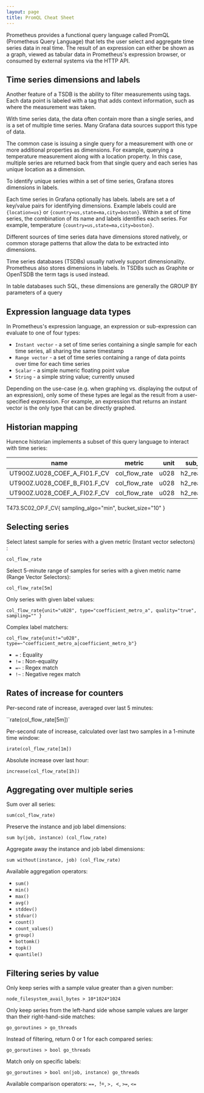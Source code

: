 ```yaml
---
layout: page
title: PromQL Cheat Sheet
---
```


Prometheus provides a functional query language called PromQL (Prometheus Query Language) that lets the user select and aggregate time series data in real time. The result of an expression can either be shown as a graph, viewed as tabular data in Prometheus's expression browser, or consumed by external systems via the HTTP API.


## Time series dimensions and labels

Another feature of a TSDB is the ability to filter measurements using tags. Each data point is labeled with a tag that adds context information, such as where the measurement was taken.

With time series data, the data often contain more than a single series, and is a set of multiple time series. Many Grafana data sources support this type of data.

The common case is issuing a single query for a measurement with one or more additional properties as dimensions. For example, querying a temperature measurement along with a location property. In this case, multiple series are returned back from that single query and each series has unique location as a dimension.

To identify unique series within a set of time series, Grafana stores dimensions in labels.

Each time series in Grafana optionally has labels. labels are set a of key/value pairs for identifying dimensions. Example labels could are `{location=us}` or `{country=us,state=ma,city=boston}`. Within a set of time series, the combination of its name and labels identifies each series. For example, temperature `{country=us,state=ma,city=boston}`.

Different sources of time series data have dimensions stored natively, or common storage patterns that allow the data to be extracted into dimensions.

Time series databases (TSDBs) usually natively support dimensionality. Prometheus also stores dimensions in labels. In TSDBs such as Graphite or OpenTSDB the term tags is used instead.

In table databases such SQL, these dimensions are generally the GROUP BY parameters of a query

## Expression language data types
In Prometheus's expression language, an expression or sub-expression can evaluate to one of four types:

- `Instant vector` - a set of time series containing a single sample for each time series, all sharing the same timestamp
- `Range vector` - a set of time series containing a range of data points over time for each time series
- `Scalar` - a simple numeric floating point value
- `String` - a simple string value; currently unused

Depending on the use-case (e.g. when graphing vs. displaying the output of an expression), only some of these types are legal as the result from a user-specified expression. For example, an expression that returns an instant vector is the only type that can be directly graphed.


## Historian mapping
Hurence historian implements a subset of this query language to interact with time series:

| name                         | metric        | unit | sub_unit    | type                |
| ---------------------------- |:-------------:| ----:| ----------- | ------------------- |
| UT900Z.U028_COEF_A_FI01.F_CV | col_flow_rate | u028 | h2_reactor1 | coefficient_metro_a |
| UT900Z.U028_COEF_B_FI01.F_CV | col_flow_rate | u028 | h2_reactor1 | coefficient_metro_b |
| UT900Z.U028_COEF_A_FI02.F_CV | col_flow_rate | u028 | h2_reactor2 | coefficient_metro_a |


T473.SC02_OP.F_CV{ sampling_algo="min", bucket_size="10" }



## Selecting series
Select latest sample for series with a given metric (Instant vector selectors) :

`col_flow_rate`

Select 5-minute range of samples for series with a given metric name (Range Vector Selectors):

`col_flow_rate[5m]`

Only series with given label values:

`col_flow_rate{unit="u028", type="coefficient_metro_a", quality="true", sampling="" }`

Complex label matchers:

`col_flow_rate{unit!="u028", type=~"coefficient_metro_a|coefficient_metro_b"}`


- `=`  : Equality
- `!=` : Non-equality
- `=~` : Regex match
- `!~` : Negative regex match


## Rates of increase for counters
Per-second rate of increase, averaged over last 5 minutes:

``rate(col_flow_rate[5m])`

Per-second rate of increase, calculated over last two samples in a 1-minute time window:

`irate(col_flow_rate[1m])`

Absolute increase over last hour:

`increase(col_flow_rate[1h])`

## Aggregating over multiple series
Sum over all series:

`sum(col_flow_rate)`

Preserve the instance and job label dimensions:

`sum by(job, instance) (col_flow_rate)`

Aggregate away the instance and job label dimensions:

`sum without(instance, job) (col_flow_rate)`

Available aggregation operators:

- `sum()`
- `min()`
- `max()`
- `avg()`
- `stddev()`
- `stdvar()`
- `count()`
- `count_values()`
- `group()`
- `bottomk()`
- `topk()`
- `quantile()`

## Filtering series by value
Only keep series with a sample value greater than a given number:

`node_filesystem_avail_bytes > 10*1024*1024`

Only keep series from the left-hand side whose sample values are larger than their right-hand-side matches:

`go_goroutines > go_threads`

Instead of filtering, return 0 or 1 for each compared series:

`go_goroutines > bool go_threads`

Match only on specific labels:

`go_goroutines > bool on(job, instance) go_threads`

Available comparison operators: `==, `!=, `>, `<, `>=`, `<=`